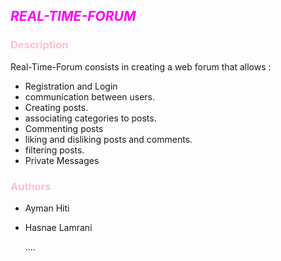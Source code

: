 ## <span style="color:magenta; size : 20px">*REAL-TIME-FORUM*</span>

### <span style="color:pink">Description

Real-Time-Forum consists in creating a web forum that allows :

- Registration and Login
- communication between users.
- Creating posts.
- associating categories to posts.
- Commenting posts
- liking and disliking posts and comments.
- filtering posts.
- Private Messages

### <span style="color:pink">Authors

- Ayman Hiti
- Hasnae Lamrani

  ....
